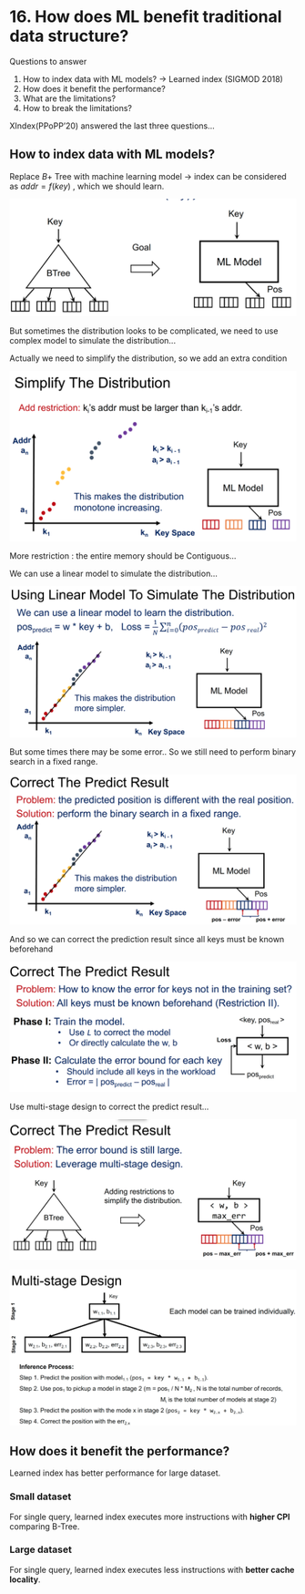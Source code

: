 # 16. How does ML benefit traditional data structure?

Questions to answer

1. How to index data with ML models? -> Learned index (SIGMOD 2018)
2. How does it benefit the performance?
3. What are the limitations?
4. How to break the limitations?

XIndex(PPoPP’20)  answered the last three questions...

## How to index data with ML models?

Replace $B+$ Tree with machine learning model -> index can be considered as $addr = f(key)$ , which we should learn. 

![image-20200110212952827](lec16.assets/image-20200110212952827.png)

But sometimes the distribution looks to be complicated, we need to use complex model to simulate the distribution...

Actually we need to simplify the distribution, so we add an extra condition

![image-20200110213239946](lec16.assets/image-20200110213239946.png)

More restriction : the entire memory should be Contiguous...

We can use a linear model to simulate the distribution...

![image-20200110213400641](lec16.assets/image-20200110213400641.png)

But some times there may be some error.. So we still need to perform binary  search in a fixed range. 

![image-20200110213505396](lec16.assets/image-20200110213505396.png)

And so we can correct the prediction result since all keys must be known beforehand

![image-20200110213622367](lec16.assets/image-20200110213622367.png)

Use multi-stage design to correct the predict result...

![image-20200110213814587](lec16.assets/image-20200110213814587.png)

![image-20200110214219075](lec16.assets/image-20200110214219075.png)

## How does it benefit the performance?

Learned index has better performance for large dataset. 

### **Small dataset**

For single query, learned index executes more instructions with **higher CPI** comparing B-Tree. 

### **Large dataset**

For single query, learned index executes less instructions with **better cache locality**. 